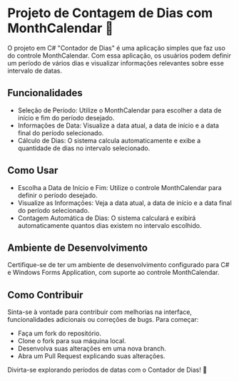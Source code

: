 # Projeto de Contagem de Dias com MonthCalendar 📅

O projeto em C# "Contador de Dias" é uma aplicação simples que faz uso do controle MonthCalendar. Com essa aplicação, os usuários podem definir um período de vários dias e visualizar informações relevantes sobre esse intervalo de datas.

## Funcionalidades

* Seleção de Período: Utilize o MonthCalendar para escolher a data de início e fim do período desejado.
* Informações de Data: Visualize a data atual, a data de início e a data final do período selecionado.
* Cálculo de Dias: O sistema calcula automaticamente e exibe a quantidade de dias no intervalo selecionado.

## Como Usar

* Escolha a Data de Início e Fim: Utilize o controle MonthCalendar para definir o período desejado.
* Visualize as Informações: Veja a data atual, a data de início e a data final do período selecionado.
* Contagem Automática de Dias: O sistema calculará e exibirá automaticamente quantos dias existem no intervalo escolhido.

## Ambiente de Desenvolvimento

Certifique-se de ter um ambiente de desenvolvimento configurado para C# e Windows Forms Application, com suporte ao controle MonthCalendar.

## Como Contribuir

Sinta-se à vontade para contribuir com melhorias na interface, funcionalidades adicionais ou correções de bugs. Para começar:

* Faça um fork do repositório.
* Clone o fork para sua máquina local.
* Desenvolva suas alterações em uma nova branch.
* Abra um Pull Request explicando suas alterações.

Divirta-se explorando períodos de datas com o Contador de Dias! 📆